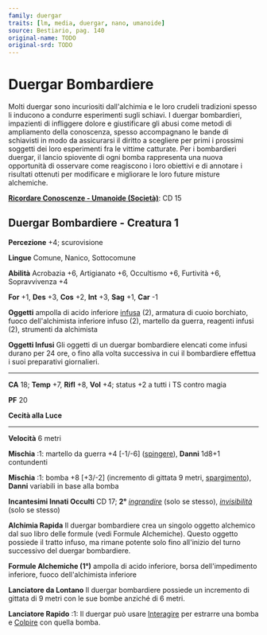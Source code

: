```yaml
---
family: duergar
traits: [lm, media, duergar, nano, umanoide]
source: Bestiario, pag. 140
original-name: TODO
original-srd: TODO
---
```


# Duergar Bombardiere

Molti duergar sono incuriositi dall'alchimia e le loro crudeli tradizioni spesso
li inducono a condurre esperimenti sugli schiavi. I duergar bombardieri,
impazienti di infliggere dolore e giustificare gli abusi come metodi di
ampliamento della conoscenza, spesso accompagnano le bande di schiavisti in modo
da assicurarsi il diritto a scegliere per primi i prossimi soggetti dei loro
esperimenti fra le vittime catturate. Per i bombardieri duergar, il lancio
spiovente di ogni bomba rappresenta una nuova opportunità di osservare come
reagiscono i loro obiettivi e di annotare i risultati ottenuti per modificare e
migliorare le loro future misture alchemiche.

**[Ricordare Conoscenze - Umanoide (Società)](/azioni/abilita/ricordare-conoscenze)**:
CD 15

## Duergar Bombardiere - Creatura 1

**Percezione** +4; scurovisione

**Lingue** Comune, Nanico, Sottocomune

**Abilità** Acrobazia +6, Artigianato +6, Occultismo +6, Furtività +6,
Sopravvivenza +4

**For** +1, **Des** +3, **Cos** +2, **Int** +3, **Sag** +1, **Car** -1

**Oggetti** ampolla di acido inferiore [infusa](/tratti/infuso) (2), armatura di
cuoio borchiato, fuoco dell'alchimista inferiore infuso (2), martello da guerra,
reagenti infusi (2), strumenti da alchimista

**Oggetti Infusi** Gli oggetti di un duergar bombardiere elencati come infusi
durano per 24 ore, o fino alla volta successiva in cui il bombardiere effettua i
suoi preparativi giornalieri.

---

**CA** 18; **Temp** +7, **Rifl** +8, **Vol** +4; status +2 a tutti i TS contro
magia

**PF** 20

**Cecità alla Luce**

---

**Velocità** 6 metri

**Mischia** :1: martello da guerra +4 \[-1/-6] ([spingere](/tratti/spingere)),
**Danni** 1d8+1 contundenti

**Mischia** :1: bomba +8 \[+3/-2] (incremento di gittata 9 metri,
[spargimento](/tratti/spargimento)), **Danni** variabili in base alla bomba

**Incantesimi Innati Occulti** CD 17; **2°**
_[ingrandire](/incantesimi/ingrandire)_ (solo se stesso),
_[invisibilità](/incantesimi/invisibilita)_ (solo se stesso)

**Alchimia Rapida** Il duergar bombardiere crea un singolo oggetto alchemico dal
suo libro delle formule (vedi Formule Alchemiche). Questo oggetto possiede il
tratto infuso, ma rimane potente solo fino all'inizio del turno successivo del
duergar bombardiere.

**Formule Alchemiche (1°)** ampolla di acido inferiore, borsa dell'impedimento
inferiore, fuoco dell'alchimista inferiore

**Lanciatore da Lontano** Il duergar bombardiere possiede un incremento di
gittata di 9 metri con le sue bombe anziché di 6 metri.

**Lanciatore Rapido** :1: Il duergar può usare
[Interagire](/azioni/base/interagire) per estrarre una bomba e
[Colpire](/azioni/base/colpire) con quella bomba.
